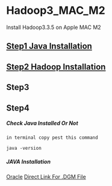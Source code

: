 # Hadoop3_MAC_M2
Install Hadoop3.3.5 on Apple MAC M2 

## [Step1 Java Installation](https://github.com/ichaush/Hadoop3_MAC_M2/blob/main/step1.md)  
## [Step2 Hadoop Installation](https://github.com/ichaush/Hadoop3_MAC_M2/blob/main/step2.md)
## Step3
## Step4


##### Check Java Installed Or Not 

```in terminal copy pest this command```
```
java -version
```

##### JAVA Installation
[Oracle](https://www.oracle.com/)
[Direct Link For .DGM File](https://www.oracle.com/in/java/technologies/downloads/#jdk20-mac)
